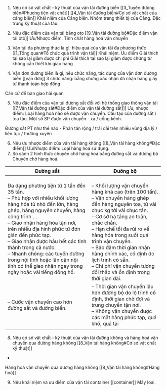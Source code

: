 1. Nêu cơ sở vật chất - kỹ thuật của vận tải đường biển
[[3_Tuyến đường biển#Phương tiện vật chất]]
[[4_Vận tải đường biển#Cơ sở vật chất của cảng biển]]
Khái niệm của Cảng biển.
Nhóm trang thiết bị của Cảng.
Đặc trưng kỹ thuật của tàu.

2. Nêu đặc điểm của vận tải bằng oto 
[[9_Vận tải đường bộ#Đặc điểm vận tải ôtô]]
Ưu/Nhược điểm.
Tính chất hàng hoá vận chuyển

3. Vận tải đa phương thức là gì, hiệu quả của vận tải đa phương thức
[[1_Tổng quan#Tổ chức quá trình vận tải]]
Khái niệm.
Ưu điểm
Giải thích tại sao lại giảm được chi phí
Giải thích tại sao lại giảm được chứng từ không cần thiết khi giao hàng

4. Vận đơn đường biển là gì, nêu chức năng, tác dụng của vận đơn đường biển
[[vận đơn]]
3 chức năng:
bằng chứng xác nhận đã nhận hàng
giấy từ thanh toán
hợp đồng

Căn cứ để bàn giao hải quan

5. Nêu đặc điểm của vận tải đường sắt đối với hệ thống giao thông vận tải
[[7_Vận tải đường sắt#Đặc điểm của vận tải đường sắt]]]
Ưu, nhược điểm:
Loại hàng hoá nào sẽ được vận chuyển.
Cấu tạo của đường sắt / toa tàu.
Một số SP được vận chuyển - xa / cồng kềnh.

Đường sắt PT như thế nào - Phân tán rộng / trải dài trên nhiều vùng địa lý / liên tục / thường xuyên

6. Nêu ưu nhược điểm của vận tải hàng không
[[8_Vận tải hàng không#Đặc điểm]]
Ưu/Nhược điểm:
Loại hàng hoá sử dụng.
7. So sánh 2 hình thức chuyên chở hàng hoá bằng đường sắt và đường bộ
   Chuyên chở hàng hoá.

| Đường sắt                                                                                                                                                                                                                                                                                                                                                                                                                                  | Đường bộ                                                                                                                                                                                                                                                                                                                                                                                                           |
| ------------------------------------------------------------------------------------------------------------------------------------------------------------------------------------------------------------------------------------------------------------------------------------------------------------------------------------------------------------------------------------------------------------------------------------------ | ------------------------------------------------------------------------------------------------------------------------------------------------------------------------------------------------------------------------------------------------------------------------------------------------------------------------------------------------------------------------------------------------------------------ |
| Đa dạng phương tiện từ 1 tấn đến 35 tấn.  <br>– Phù hợp với nhiều khối lượng hàng hóa từ nhỏ đến lớn, hàng ghép, hàng nguyên chuyến, hàng công trình….  <br>– Giao nhận hàng hóa tận nơi, trên nhiều địa hình phức từ đơn giản đến phức tạp.  <br>– Giao nhận được hầu hết các tỉnh thành trong cả nước.  <br>– Nhanh chóng: các tuyến đường trong nội tỉnh hoặc lân cận nội tỉnh có thể giao nhận ngay trong ngày hoặc vài tiếng đồng hồ. | <br>– Khối lượng vận chuyển hàng khá cao (trên 100 tấn).  <br>– Vận chuyển hàng ghép đến hàng nguyên toa, từ vài chục kg tới vài chục tấn.  <br>– Cơ sở hạ tầng an toàn, chắc chắn.  <br>– Hạn chế tối đa rủi ro về hàng hóa trong suốt quá trình vận chuyển.  <br>– Bảo đảm thời gian nhận hàng chính xác, cố định do lịch trình có sẵn.  <br>– Chi phí vận chuyển tương đối thấp và ổn định trong thời gian dài. |
| – Cước vận chuyển cao hơn đường sắt và đường biển.                                                                                                                                                                                                                                                                                                                                                                                         | – Thời gian vận chuyển lâu hơn đường bộ do lộ trình cố định, thời gian chờ đợi và trung chuyển tận nơi.  <br>– Không vận chuyển được các mặt hàng phức tạp, quá khổ, quá tải                                                                                                                                                                                                                                       |
|                                                                                                                                                                                                                                                                                                                                                                                                                                            |                                                                                                                                                                                                                                                                                                                                                                                                                    |
8. Nêu cơ sở vật chất - kỹ thuật của vận tải đường không và hàng hoá vận chuyển qua đường hàng không
[[8_Vận tải hàng không#Cơ sở vật chất kỹ thuật]] 
+
Hàng hoá vận chuyển qua đường hàng không [[8_Vận tải hàng không#Hàng hoá]]

9. Nêu khái niệm và ưu điểm của vận tải container
[[container]]
Mấy loại.